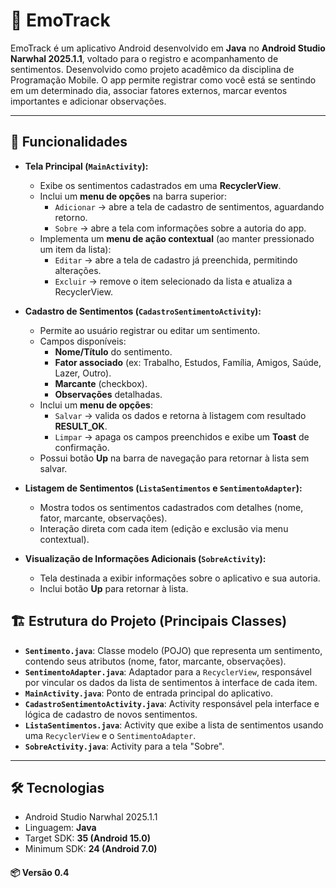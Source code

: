 # 📱 EmoTrack

EmoTrack é um aplicativo Android desenvolvido em **Java** no **Android Studio Narwhal 2025.1.1**, voltado para o registro e acompanhamento de sentimentos. Desenvolvido como projeto acadêmico da disciplina de Programação Mobile.
O app permite registrar como você está se sentindo em um determinado dia, associar fatores externos, marcar eventos importantes e adicionar observações.  

---

## 🚀 Funcionalidades

*   **Tela Principal (`MainActivity`):**
    *   Exibe os sentimentos cadastrados em uma **RecyclerView**.
    *   Inclui um **menu de opções** na barra superior:
        *   `Adicionar` → abre a tela de cadastro de sentimentos, aguardando retorno.
        *   `Sobre` → abre a tela com informações sobre a autoria do app.
    *   Implementa um **menu de ação contextual** (ao manter pressionado um item da lista):
        *   `Editar` → abre a tela de cadastro já preenchida, permitindo alterações.
        *   `Excluir` → remove o item selecionado da lista e atualiza a RecyclerView.

*   **Cadastro de Sentimentos (`CadastroSentimentoActivity`):**
    *   Permite ao usuário registrar ou editar um sentimento.
    *   Campos disponíveis:
        *   **Nome/Título** do sentimento.
        *   **Fator associado** (ex: Trabalho, Estudos, Família, Amigos, Saúde, Lazer, Outro).
        *   **Marcante** (checkbox).
        *   **Observações** detalhadas.
    *   Inclui um **menu de opções**:
        *   `Salvar` → valida os dados e retorna à listagem com resultado **RESULT_OK**.
        *   `Limpar` → apaga os campos preenchidos e exibe um **Toast** de confirmação.
    *   Possui botão **Up** na barra de navegação para retornar à lista sem salvar.

*   **Listagem de Sentimentos (`ListaSentimentos` e `SentimentoAdapter`):**
    *   Mostra todos os sentimentos cadastrados com detalhes (nome, fator, marcante, observações).
    *   Interação direta com cada item (edição e exclusão via menu contextual).

*   **Visualização de Informações Adicionais (`SobreActivity`):**
    *   Tela destinada a exibir informações sobre o aplicativo e sua autoria.
    *   Inclui botão **Up** para retornar à lista.


## 🏗️ Estrutura do Projeto (Principais Classes)

*   **`Sentimento.java`**: Classe modelo (POJO) que representa um sentimento, contendo seus atributos (nome, fator, marcante, observações).
*   **`SentimentoAdapter.java`**: Adaptador para a `RecyclerView`, responsável por vincular os dados da lista de sentimentos à interface de cada item.
*   **`MainActivity.java`**: Ponto de entrada principal do aplicativo.
*   **`CadastroSentimentoActivity.java`**: Activity responsável pela interface e lógica de cadastro de novos sentimentos.
*   **`ListaSentimentos.java`**: Activity que exibe a lista de sentimentos usando uma `RecyclerView` e o `SentimentoAdapter`.
*   **`SobreActivity.java`**: Activity para a tela "Sobre".

---

## 🛠️ Tecnologias

- Android Studio Narwhal 2025.1.1
- Linguagem: **Java**
- Target SDK: **35 (Android 15.0)**
- Minimum SDK: **24 (Android 7.0)**

#### 📦 Versão 0.4
